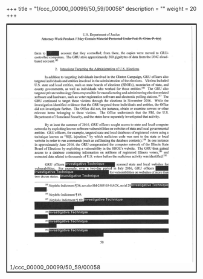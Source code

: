 +++
title = "1/ccc_00000_00099/50_59/00058"
description = ""
weight = 20
+++

<table style="border:2px solid black;max-width:800px;max-height:800px;" 
><tr><td>
<img class="center-fit-jpg"
src="/jpg_/jpg_mueller_report_searchable_058.jpg">
1/ccc_00000_00099/50_59/00058
</img></td></tr></table>
